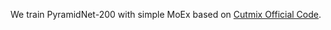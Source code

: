 We train PyramidNet-200 with simple MoEx based on [Cutmix Official Code](https://github.com/clovaai/CutMix-PyTorch). 


